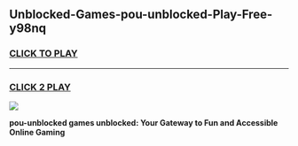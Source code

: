 
## Unblocked-Games-pou-unblocked-Play-Free-y98nq
<h3>
<a href="https://premium76.site?title=pou-unblocked&ref=19M">CLICK TO PLAY</a></h3>
<hr>

<h3>
<a href="https://premium76.site?title=pou-unblocked&ref=19M">CLICK 2 PLAY</a>
  
</h3>

<a href="https://premium76.site?title=pou-unblocked&ref=19M"><img src="https://clearcache.store/games.png"></a>


**pou-unblocked games unblocked: Your Gateway to Fun and Accessible Online Gaming**
